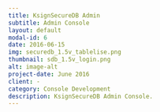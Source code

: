 ```yaml
---
title: KsignSecureDB Admin
subtitle: Admin Console
layout: default
modal-id: 6
date: 2016-06-15
img: securedb_1.5v_tablelise.png
thumbnail: sdb_1.5v_login.png
alt: image-alt
project-date: June 2016
client: -
category: Console Development
description: KsignSecureDB Admin Console. 
---
```


